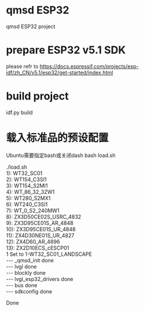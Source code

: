 # qmsd ESP32

qmsd ESP32 project

# prepare ESP32 v5.1 SDK
please refr to https://docs.espressif.com/projects/esp-idf/zh_CN/v5.1/esp32/get-started/index.html

# build project

idf.py build

# 载入标准品的预设配置
Ubuntu需要指定bash或关闭dash
bash load.sh

./load.sh  
1): WT32_SC01  
2): WT154_C3SI1  
3): WT154_S2MI1  
4): WT_86_32_3ZW1  
5): WT280_S2MX1  
6): WT240_C3SI1  
7): WT_0_S2_240MW1  
8): ZX3D50CE02S_USRC_4832  
9): ZX3D95CE01S_AR_4848  
10): ZX3D95CE01S_UR_4848  
11): ZX4D30NE01S_UR_4827  
12): ZX4D60_AR_4896  
13): ZX2D10ECS_cESCP01  
1
Set to 1-WT32_SC01_LANDSCAPE  
--- _qmsd_init done  
--- lvgl done  
--- blockly done  
--- lvgl_esp32_drivers done  
--- bus done  
--- sdkconfig done  
  
Done  
